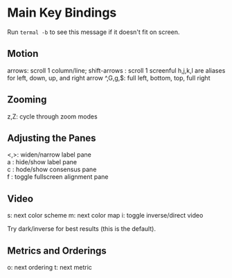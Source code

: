 # Main Key Bindings

Run `termal -b` to see this message if it doesn't fit on screen.

## Motion

arrows: scroll 1 column/line; shift-arrows : scroll 1 screenful
          h,j,k,l are aliases for left, down, up, and right arrow
^,G,g,$: full left, bottom, top, full right

## Zooming

z,Z: cycle through zoom modes

## Adjusting the Panes

<,>: widen/narrow label pane     
a  : hide/show label pane        
c  : hode/show consensus pane    
f  : toggle fullscreen alignment pane 

## Video

s: next color scheme
m: next color map
i: toggle inverse/direct video

Try dark/inverse for best results (this is the default).

## Metrics and Orderings

o: next ordering
t: next metric
